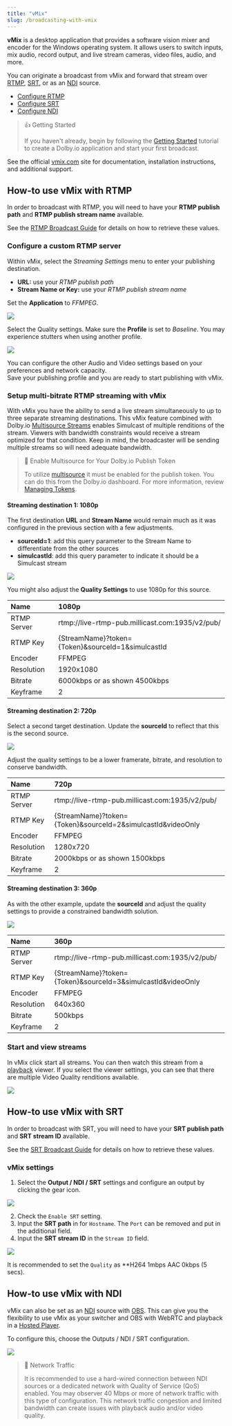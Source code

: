 ```yaml
---
title: "vMix"
slug: /broadcasting-with-vmix
---
```

**vMix** is a desktop application that provides a software vision mixer and encoder for the Windows operating system. It allows users to switch inputs, mix audio, record output, and live stream cameras, video files, audio, and more. 

You can originate a broadcast from vMix and forward that stream over [RTMP](/millicast/broadcast/using-rtmp-and-rtmps.md), [SRT](/millicast/broadcast/using-srt.md), or as an [NDI](/millicast/broadcast/using-ndi.md) source.

- [Configure RTMP](/millicast/software-encoders/broadcasting-with-vmix.md#how-to-use-vmix-with-rtmp)
- [Configure SRT](/millicast/software-encoders/broadcasting-with-vmix.md#how-to-use-vmix-with-srt)
- [Configure NDI](/millicast/software-encoders/broadcasting-with-vmix.md#how-to-use-vmix-with-ndi)

> 👍 Getting Started
> 
> If you haven't already, begin by following the [Getting Started](/millicast/getting-started/index.mdx) tutorial to create a Dolby.io application and start your first broadcast.

See the official [vmix.com](https://vmix.com) site for documentation, installation instructions, and additional support.

## How-to use vMix with RTMP

In order to broadcast with RTMP, you will need to have your **RTMP publish path** and **RTMP publish stream name** available.

See the [RTMP Broadcast Guide](/millicast/broadcast/using-rtmp-and-rtmps.md#how-to-find-your-rtmp-publish-url) for details on how to retrieve these values.

### Configure a custom RTMP server

Within vMix, select the _Streaming Settings_ menu to enter your publishing destination.

- **URL:** use your _RTMP publish path_
- **Stream Name or Key:** use your _RTMP publish stream name_

Set the **Application** to _FFMPEG_.


![](../assets/img/vMix_RTMP_settings.png)



Select the Quality settings. Make sure the **Profile** is set to _Baseline_. You may experience stutters when using another profile.


![](../assets/img/vMix2.png)



You can configure the other Audio and Video settings based on your preferences and network capacity.  
Save your publishing profile and you are ready to start publishing with vMix.

### Setup multi-bitrate RTMP streaming with vMix

With vMix you have the ability to send a live stream simultaneously to up to three separate streaming destinations. This vMix feature combined with Dolby.io [Multisource Streams](/millicast/broadcast/multi-source-broadcasting.md) enables Simulcast of multiple renditions of the stream. Viewers with bandwidth constraints would receive a stream optimized for that condition. Keep in mind, the broadcaster will be sending multiple streams so will need adequate bandwidth.

> 📘 Enable Multisource for Your Dolby.io Publish Token
> 
> To utilize [multisource](/millicast/broadcast/multi-source-broadcasting.md) it must be enabled for the publish token. You can do this from the Dolby.io dashboard. For more information, review [Managing Tokens](/millicast/streaming-dashboard/managing-your-tokens.md).

#### Streaming destination 1: 1080p

The first destination **URL** and **Stream Name** would remain much as it was configured in the previous section with a few adjustments.

- **sourceId=1**: add this query parameter to the Stream Name to differentiate from the other sources
- **simulcastId**: add this query parameter to indicate it should be a Simulcast stream


![](../assets/img/vMixMBR1.png)



You might also adjust the **Quality Settings** to use 1080p for this source.

| Name        | 1080p                                             |
| :---------- | :------------------------------------------------ |
| RTMP Server | rtmp://live-rtmp-pub.millicast.com:1935/v2/pub/   |
| RTMP Key    | \{StreamName\}?token=\{Token\}&sourceId=1&simulcastId |
| Encoder     | FFMPEG                                            |
| Resolution  | 1920x1080                                         |
| Bitrate     | 6000kbps or as shown 4500kbps                     |
| Keyframe    | 2                                                 |

#### Streaming destination 2: 720p

Select a second target destination. Update the **sourceId** to reflect that this is the second source.


![](../assets/img/vMixMBR2.png)



Adjust the quality settings to be a lower framerate, bitrate, and resolution to conserve bandwidth.

| Name        | 720p                                                        |
| :---------- | :---------------------------------------------------------- |
| RTMP Server | rtmp://live-rtmp-pub.millicast.com:1935/v2/pub/             |
| RTMP Key    | \{StreamName\}?token=\{Token\}&sourceId=2&simulcastId&videoOnly |
| Encoder     | FFMPEG                                                      |
| Resolution  | 1280x720                                                    |
| Bitrate     | 2000kbps or as shown 1500kbps                               |
| Keyframe    | 2                                                           |

#### Streaming destination 3: 360p

As with the other example, update the **sourceId** and adjust the quality settings to provide a constrained bandwidth solution.


![](../assets/img/vMixMBR3.png)



| Name        | 360p                                                        |
| :---------- | :---------------------------------------------------------- |
| RTMP Server | rtmp://live-rtmp-pub.millicast.com:1935/v2/pub/             |
| RTMP Key    | \{StreamName\}?token=\{Token\}&sourceId=3&simulcastId&videoOnly |
| Encoder     | FFMPEG                                                      |
| Resolution  | 640x360                                                     |
| Bitrate     | 500kbps                                                     |
| Keyframe    | 2                                                           |

### Start and view streams

In vMix click start all streams. You can then watch this stream from a [playback](/millicast/playback/index.md) viewer. If you select the viewer settings, you can see that there are multiple Video Quality renditions available.


![](../assets/img/vMixABR4.png)



## How-to use vMix with SRT

In order to broadcast with SRT, you will need to have your **SRT publish path** and **SRT stream ID** available.

See the [SRT Broadcast Guide](/millicast/broadcast/using-srt.md) for details on how to retrieve these values.

### vMix settings

1. Select the **Output / NDI / SRT** settings and configure an output by clicking the gear icon.


![](../assets/img/vmix-srt-settings.png)



2. Check the `Enable SRT` setting.
3. Input the **SRT path** in for `Hostname`. The `Port` can be removed and put in the additional field.
4. Input the **SRT stream ID** in the `Stream ID` field.


![](../assets/img/vmix-srt-settings-paths.png)



It is recommended to set the `Quality` as **H264 1mbps AAC 0kbps (5 secs).

## How-to use vMix with NDI

vMix can also be set as an [NDI](/millicast/broadcast/using-ndi.md) source with [OBS](/millicast/software-encoders/using-obs.md). This can give you the flexibility to use vMix as your switcher and OBS with WebRTC and playback in a [Hosted Player](/millicast/playback/hosted-viewer.md).

To configure this, choose the Outputs / NDI / SRT configuration.


![](../assets/img/vMix_NDI.png)



> 🚧 Network Traffic
> 
> It is recommended to use a hard-wired connection between NDI sources or a dedicated network with Quality of Service (QoS) enabled. You may observer 40 Mbps or more of network traffic with this type of configuration. This network traffic congestion and limited bandwidth can create issues with playback audio and/or video quality.
